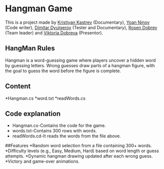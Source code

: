 # Hangman Game

This is a project made by [Kristiyan Kastrev](https://github.com/KristiyanKastrev) (Documentary), [Yoan Ninov](https://github.com/yoyoXD9) (Code writer), [Dimitar Dyulgerov](https://github.com/USAAAAAAA) (Tester and Documentary), [Rosen Dobrev](https://github.com/RosenDobrev) (Team leader) and [Viktoria Dobreva](https://github.com/viktoria) (Presentor).

## HangMan Rules 
Hangman is a word-guessing game where players uncover a hidden word by guessing letters. Wrong guesses draw parts of a hangman figure, with the goal to guess the word before the figure is complete.

## Content
*Hangman.cs
*word.txt
*readWords.cs

## Code explanation
* Hangman.cs-Contains the code for the game.
* words.txt-Contains 300 rows with words.
* readWords.cd-It reads the words from the file above.

##Features
*Random word selection from a file containing 300+ words.
*Difficulty levels (e.g., Easy, Medium, Hard) based on word length or guess attempts.
*Dynamic hangman drawing updated after each wrong guess.
*Victory and game-over animations.
